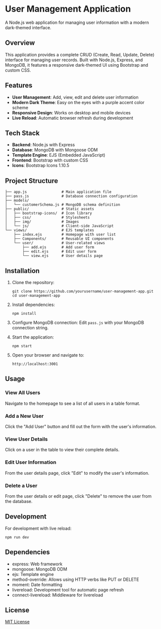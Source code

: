 # User Management Application

A Node.js web application for managing user information with a modern dark-themed interface.

## Overview

This application provides a complete CRUD (Create, Read, Update, Delete) interface for managing user records. Built with Node.js, Express, and MongoDB, it features a responsive dark-themed UI using Bootstrap and custom CSS.

## Features

- **User Management**: Add, view, edit and delete user information
- **Modern Dark Theme**: Easy on the eyes with a purple accent color scheme
- **Responsive Design**: Works on desktop and mobile devices
- **Live Reload**: Automatic browser refresh during development

## Tech Stack

- **Backend**: Node.js with Express
- **Database**: MongoDB with Mongoose ODM
- **Template Engine**: EJS (Embedded JavaScript)
- **Frontend**: Bootstrap with custom CSS
- **Icons**: Bootstrap Icons 1.10.5

## Project Structure

```
├── app.js                # Main application file
├── pass.js               # Database connection configuration
├── models/
│   └── customerSchema.js # MongoDB schema definition
├── public/               # Static assets
│   ├── bootstrap-icons/  # Icon library
│   ├── css/              # Stylesheets
│   ├── img/              # Images
│   └── js/               # Client-side JavaScript
└── views/                # EJS templates
    ├── index.ejs         # Homepage with user list
    ├── Components/       # Reusable UI components
    └── user/             # User-related views
        ├── add.ejs       # Add user form
        ├── edit.ejs      # Edit user form
        └── view.ejs      # User details page
```

## Installation

1. Clone the repository:
   ```
   git clone https://github.com/yourusername/user-management-app.git
   cd user-management-app
   ```

2. Install dependencies:
   ```
   npm install
   ```

3. Configure MongoDB connection:
   Edit `pass.js` with your MongoDB connection string.

4. Start the application:
   ```
   npm start
   ```

5. Open your browser and navigate to:
   ```
   http://localhost:3001
   ```

## Usage

### View All Users
Navigate to the homepage to see a list of all users in a table format.

### Add a New User
Click the "Add User" button and fill out the form with the user's information.

### View User Details
Click on a user in the table to view their complete details.

### Edit User Information
From the user details page, click "Edit" to modify the user's information.

### Delete a User
From the user details or edit page, click "Delete" to remove the user from the database.

## Development

For development with live reload:

```
npm run dev
```

## Dependencies

- express: Web framework
- mongoose: MongoDB ODM
- ejs: Template engine
- method-override: Allows using HTTP verbs like PUT or DELETE
- moment: Date formatting
- livereload: Development tool for automatic page refresh
- connect-livereload: Middleware for livereload

## License

[MIT License](LICENSE)